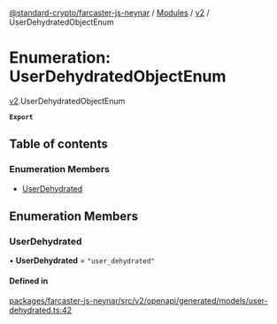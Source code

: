 [@standard-crypto/farcaster-js-neynar](../README.md) / [Modules](../modules.md) / [v2](../modules/v2.md) / UserDehydratedObjectEnum

# Enumeration: UserDehydratedObjectEnum

[v2](../modules/v2.md).UserDehydratedObjectEnum

**`Export`**

## Table of contents

### Enumeration Members

- [UserDehydrated](v2.UserDehydratedObjectEnum.md#userdehydrated)

## Enumeration Members

### UserDehydrated

• **UserDehydrated** = ``"user_dehydrated"``

#### Defined in

[packages/farcaster-js-neynar/src/v2/openapi/generated/models/user-dehydrated.ts:42](https://github.com/standard-crypto/farcaster-js/blob/main/packages/farcaster-js-neynar/src/v2/openapi/generated/models/user-dehydrated.ts#L42)
